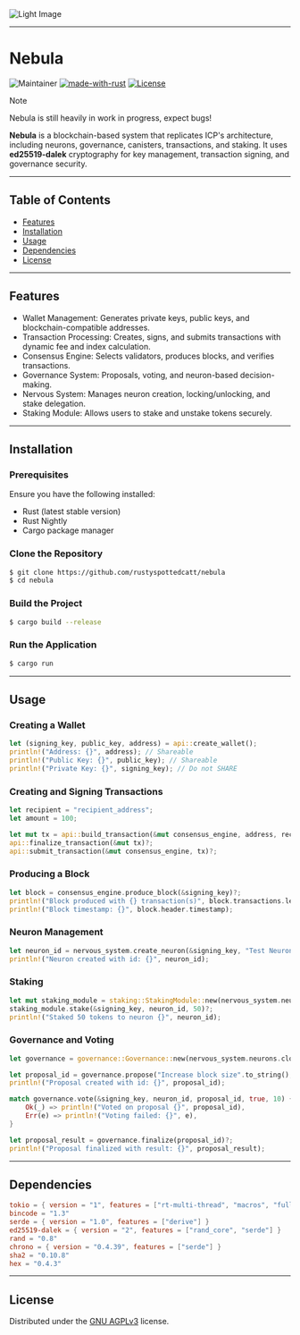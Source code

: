 <picture>
  <source media="(prefers-color-scheme: light)" srcset="https://l7mozmkiwy.ufs.sh/f/HKemhjN71TyOWR3z3yuKt6z8SiwMQpPjTFX1mVLHuAaolWbN">
  <source media="(prefers-color-scheme: dark)" srcset="https://l7mozmkiwy.ufs.sh/f/HKemhjN71TyOwMCPgf4f1Cjl2Pczaro3dH9SEtbyL4AKsVhF">
  <img src="https://l7mozmkiwy.ufs.sh/f/HKemhjN71TyOWR3z3yuKt6z8SiwMQpPjTFX1mVLHuAaolWbN" alt="Light Image">
</picture>

---

# Nebula

![Maintainer](https://img.shields.io/badge/maintainer-rustyspottedcatt-blue)
[![made-with-rust](https://img.shields.io/badge/Made%20with-Rust-1f425f.svg)](https://www.rust-lang.org/)
[![License](https://img.shields.io/badge/License-GNU_AGPLv3-blue)](https://choosealicense.com/licenses/agpl-3.0/)

> [!NOTE]
> Nebula is still heavily in work in progress, expect bugs!
> 
**Nebula** is a blockchain-based system that replicates ICP's architecture, including neurons, governance, canisters, transactions, and staking. It uses **ed25519-dalek** cryptography for key management, transaction signing, and governance security.

---

## Table of Contents

- [Features](#features)
- [Installation](#installation)
- [Usage](#usage)
- [Dependencies](#dependencies)
- [License](#license)

---

## Features

- Wallet Management: Generates private keys, public keys, and blockchain-compatible addresses.
- Transaction Processing: Creates, signs, and submits transactions with dynamic fee and index calculation.
- Consensus Engine: Selects validators, produces blocks, and verifies transactions.
- Governance System: Proposals, voting, and neuron-based decision-making.
- Nervous System: Manages neuron creation, locking/unlocking, and stake delegation.
- Staking Module: Allows users to stake and unstake tokens securely.

---

## Installation

### Prerequisites

Ensure you have the following installed:
- Rust (latest stable version)
- Rust Nightly
- Cargo package manager

### Clone the Repository
```sh
$ git clone https://github.com/rustyspottedcatt/nebula
$ cd nebula
```

### Build the Project
```sh
$ cargo build --release
```

### Run the Application
```sh
$ cargo run
```

---

## Usage

### Creating a Wallet
```rust
let (signing_key, public_key, address) = api::create_wallet();
println!("Address: {}", address); // Shareable
println!("Public Key: {}", public_key); // Shareable
println!("Private Key: {}", signing_key); // Do not SHARE
```

### Creating and Signing Transactions
```rust
let recipient = "recipient_address";
let amount = 100;

let mut tx = api::build_transaction(&mut consensus_engine, address, recipient, amount);
api::finalize_transaction(&mut tx)?;
api::submit_transaction(&mut consensus_engine, tx)?;
```

### Producing a Block
```rust
let block = consensus_engine.produce_block(&signing_key)?;
println!("Block produced with {} transaction(s)", block.transactions.len());
println!("Block timestamp: {}", block.header.timestamp);
```

### Neuron Management
```rust
let neuron_id = nervous_system.create_neuron(&signing_key, "Test Neuron".to_string(), 30)?;
println!("Neuron created with id: {}", neuron_id);
```

### Staking
```rust
let mut staking_module = staking::StakingModule::new(nervous_system.neurons.clone());
staking_module.stake(&signing_key, neuron_id, 50)?;
println!("Staked 50 tokens to neuron {}", neuron_id);
```

### Governance and Voting
```rust
let governance = governance::Governance::new(nervous_system.neurons.clone());

let proposal_id = governance.propose("Increase block size".to_string(), &signing_key, neuron_id)?;
println!("Proposal created with id: {}", proposal_id);

match governance.vote(&signing_key, neuron_id, proposal_id, true, 10) {
    Ok(_) => println!("Voted on proposal {}", proposal_id),
    Err(e) => println!("Voting failed: {}", e),
}

let proposal_result = governance.finalize(proposal_id)?;
println!("Proposal finalized with result: {}", proposal_result);
```

---

## Dependencies

```toml
tokio = { version = "1", features = ["rt-multi-thread", "macros", "full"] }
bincode = "1.3"
serde = { version = "1.0", features = ["derive"] }
ed25519-dalek = { version = "2", features = ["rand_core", "serde"] }
rand = "0.8"
chrono = { version = "0.4.39", features = ["serde"] }
sha2 = "0.10.8"
hex = "0.4.3"
```

---

## License

Distributed under the [GNU AGPLv3](https://choosealicense.com/licenses/agpl-3.0/) license.
